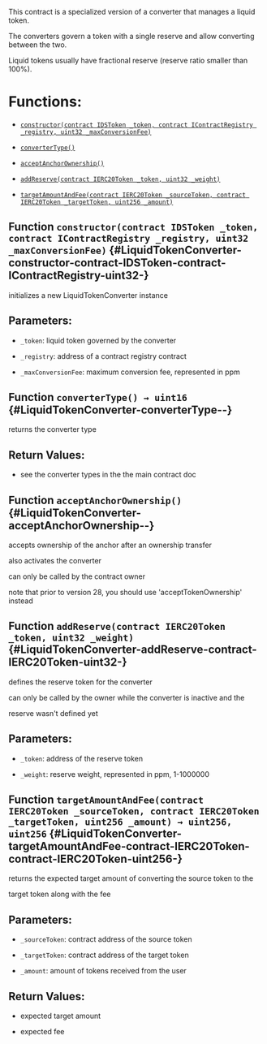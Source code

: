 This contract is a specialized version of a converter that manages a liquid token.

The converters govern a token with a single reserve and allow converting between the two.

Liquid tokens usually have fractional reserve (reserve ratio smaller than 100%).

# Functions:

- [`constructor(contract IDSToken _token, contract IContractRegistry _registry, uint32 _maxConversionFee)`](#LiquidTokenConverter-constructor-contract-IDSToken-contract-IContractRegistry-uint32-)

- [`converterType()`](#LiquidTokenConverter-converterType--)

- [`acceptAnchorOwnership()`](#LiquidTokenConverter-acceptAnchorOwnership--)

- [`addReserve(contract IERC20Token _token, uint32 _weight)`](#LiquidTokenConverter-addReserve-contract-IERC20Token-uint32-)

- [`targetAmountAndFee(contract IERC20Token _sourceToken, contract IERC20Token _targetToken, uint256 _amount)`](#LiquidTokenConverter-targetAmountAndFee-contract-IERC20Token-contract-IERC20Token-uint256-)

## Function `constructor(contract IDSToken _token, contract IContractRegistry _registry, uint32 _maxConversionFee)` {#LiquidTokenConverter-constructor-contract-IDSToken-contract-IContractRegistry-uint32-}

initializes a new LiquidTokenConverter instance

## Parameters:

- `_token`:              liquid token governed by the converter

- `_registry`:           address of a contract registry contract

- `_maxConversionFee`:   maximum conversion fee, represented in ppm

## Function `converterType() → uint16` {#LiquidTokenConverter-converterType--}

returns the converter type

## Return Values:

- see the converter types in the the main contract doc

## Function `acceptAnchorOwnership()` {#LiquidTokenConverter-acceptAnchorOwnership--}

accepts ownership of the anchor after an ownership transfer

also activates the converter

can only be called by the contract owner

note that prior to version 28, you should use 'acceptTokenOwnership' instead

## Function `addReserve(contract IERC20Token _token, uint32 _weight)` {#LiquidTokenConverter-addReserve-contract-IERC20Token-uint32-}

defines the reserve token for the converter

can only be called by the owner while the converter is inactive and the

reserve wasn't defined yet

## Parameters:

- `_token`:   address of the reserve token

- `_weight`:  reserve weight, represented in ppm, 1-1000000

## Function `targetAmountAndFee(contract IERC20Token _sourceToken, contract IERC20Token _targetToken, uint256 _amount) → uint256, uint256` {#LiquidTokenConverter-targetAmountAndFee-contract-IERC20Token-contract-IERC20Token-uint256-}

returns the expected target amount of converting the source token to the

target token along with the fee

## Parameters:

- `_sourceToken`: contract address of the source token

- `_targetToken`: contract address of the target token

- `_amount`:      amount of tokens received from the user

## Return Values:

- expected target amount

- expected fee
